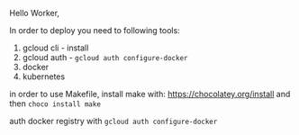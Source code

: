 
Hello Worker,
 
In order to deploy you need to following tools:

1. gcloud cli - install
2. gcloud auth - `gcloud auth configure-docker`
2. docker
3. kubernetes

in order to use Makefile, install make with:
https://chocolatey.org/install
and then `choco install make` 
 
 auth docker registry with `gcloud auth configure-docker`